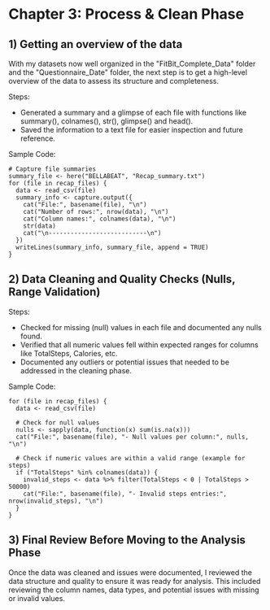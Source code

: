 # Chapter 3: Process & Clean Phase

## 1) Getting an overview of the data

With my datasets now well organized in the "FitBit_Complete_Data" folder and the "Questionnaire_Date" folder, the next step is to get a high-level overview of the data to assess its structure and completeness.

Steps:
- Generated a summary and a glimpse of each file with functions like summary(), colnames(), str(), glimpse() and head().
- Saved the information to a text file for easier inspection and future reference.

Sample Code:
```{}
# Capture file summaries
summary_file <- here("BELLABEAT", "Recap_summary.txt")
for (file in recap_files) {
  data <- read_csv(file)
  summary_info <- capture.output({
    cat("File:", basename(file), "\n")
    cat("Number of rows:", nrow(data), "\n")
    cat("Column names:", colnames(data), "\n")
    str(data)
    cat("\n---------------------------\n")
  })
  writeLines(summary_info, summary_file, append = TRUE)
}

```

## 2) Data Cleaning and Quality Checks (Nulls, Range Validation)

Steps:
- Checked for missing (null) values in each file and documented any nulls found.
- Verified that all numeric values fell within expected ranges for columns like TotalSteps, Calories, etc.
- Documented any outliers or potential issues that needed to be addressed in the cleaning phase.


Sample Code:
```{}
for (file in recap_files) {
  data <- read_csv(file)
  
  # Check for null values
  nulls <- sapply(data, function(x) sum(is.na(x)))
  cat("File:", basename(file), "- Null values per column:", nulls, "\n")
  
  # Check if numeric values are within a valid range (example for steps)
  if ("TotalSteps" %in% colnames(data)) {
    invalid_steps <- data %>% filter(TotalSteps < 0 | TotalSteps > 50000)
    cat("File:", basename(file), "- Invalid steps entries:", nrow(invalid_steps), "\n")
  }
}

```

## 3) Final Review Before Moving to the Analysis Phase

Once the data was cleaned and issues were documented, I reviewed the data structure and quality to ensure it was ready for analysis. This included reviewing the column names, data types, and potential issues with missing or invalid values.
